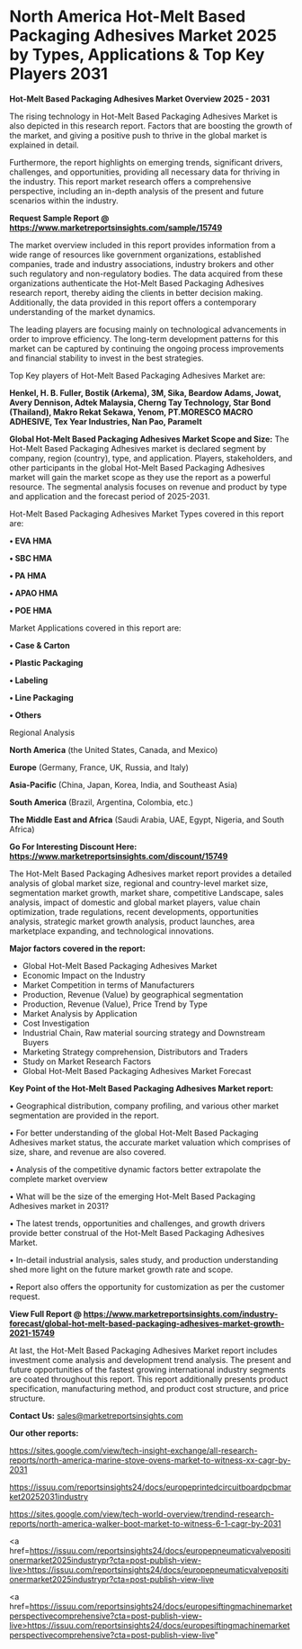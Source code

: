  # North America Hot-Melt Based Packaging Adhesives Market 2025 by Types, Applications & Top Key Players 2031

<Strong> Hot-Melt Based Packaging Adhesives Market Overview 2025 - 2031</strong>

The rising technology in Hot-Melt Based Packaging Adhesives Market is also depicted in this research report. Factors that are boosting the growth of the market, and giving a positive push to thrive in the global market is explained in detail.

Furthermore, the report highlights on emerging trends, significant drivers, challenges, and opportunities, providing all necessary data for thriving in the industry. This report market research offers a comprehensive perspective, including an in-depth analysis of the present and future scenarios within the industry.

<strong>Request Sample Report @ <a href=https://www.marketreportsinsights.com/sample/15749>https://www.marketreportsinsights.com/sample/15749</a></strong>

The market overview included in this report provides information from a wide range of resources like government organizations, established companies, trade and industry associations, industry brokers and other such regulatory and non-regulatory bodies. The data acquired from these organizations authenticate the Hot-Melt Based Packaging Adhesives research report, thereby aiding the clients in better decision making. Additionally, the data provided in this report offers a contemporary understanding of the market dynamics.

The leading players are focusing mainly on technological advancements in order to improve efficiency. The long-term development patterns for this market can be captured by continuing the ongoing process improvements and financial stability to invest in the best strategies.

Top Key players of Hot-Melt Based Packaging Adhesives Market are:

<strong>Henkel, H. B. Fuller, Bostik (Arkema), 3M, Sika, Beardow Adams, Jowat, Avery Dennison, Adtek Malaysia, Cherng Tay Technology, Star Bond (Thailand), Makro Rekat Sekawa, Yenom, PT.MORESCO MACRO ADHESIVE, Tex Year Industries, Nan Pao, Paramelt</strong>

<strong><b>Global Hot-Melt Based Packaging Adhesives Market Scope and Size:</b></strong>
The Hot-Melt Based Packaging Adhesives market is declared segment by company, region (country), type, and application. Players, stakeholders, and other participants in the global Hot-Melt Based Packaging Adhesives market will gain the market scope as they use the report as a powerful resource. The segmental analysis focuses on revenue and product by type and application and the forecast period of 2025-2031.

Hot-Melt Based Packaging Adhesives Market Types covered in this report are:

<strong>• EVA HMA

• SBC HMA

• PA HMA

• APAO HMA

• POE HMA</strong>

Market Applications covered in this report are:

<strong>• Case & Carton

• Plastic Packaging

• Labeling

• Line Packaging

• Others</strong> 

Regional Analysis

<strong>North America</strong> (the United States, Canada, and Mexico)

<strong>Europe</strong> (Germany, France, UK, Russia, and Italy)

<strong>Asia-Pacific</strong> (China, Japan, Korea, India, and Southeast Asia)

<strong>South America</strong> (Brazil, Argentina, Colombia, etc.)

<strong>The Middle East and Africa</strong> (Saudi Arabia, UAE, Egypt, Nigeria, and South Africa)

<strong>Go For Interesting Discount Here: <a href=https://www.marketreportsinsights.com/discount/15749>https://www.marketreportsinsights.com/discount/15749</a></strong>

The Hot-Melt Based Packaging Adhesives market report provides a detailed analysis of global market size, regional and country-level market size, segmentation market growth, market share, competitive Landscape, sales analysis, impact of domestic and global market players, value chain optimization, trade regulations, recent developments, opportunities analysis, strategic market growth analysis, product launches, area marketplace expanding, and technological innovations.

<strong><b>Major factors covered in the report:</b></strong>
<ul>
  <li>Global Hot-Melt Based Packaging Adhesives Market </li>
  <li>Economic Impact on the Industry</li>
  <li>Market Competition in terms of Manufacturers</li>
  <li>Production, Revenue (Value) by geographical segmentation</li>
  <li>Production, Revenue (Value), Price Trend by Type</li>
  <li>Market Analysis by Application</li>
  <li>Cost Investigation</li>
  <li>Industrial Chain, Raw material sourcing strategy and Downstream Buyers</li>
  <li>Marketing Strategy comprehension, Distributors and Traders</li>
  <li>Study on Market Research Factors</li>
  <li>Global Hot-Melt Based Packaging Adhesives Market Forecast</li>
</ul>

<strong><b>Key Point of the Hot-Melt Based Packaging Adhesives Market report:</b></strong>

• Geographical distribution, company profiling, and various other market segmentation are provided in the report.

• For better understanding of the global Hot-Melt Based Packaging Adhesives market status, the accurate market valuation which comprises of size, share, and revenue are also covered.

• Analysis of the competitive dynamic factors better extrapolate the complete market overview

• What will be the size of the emerging Hot-Melt Based Packaging Adhesives market in 2031?

• The latest trends, opportunities and challenges, and growth drivers provide better construal of the Hot-Melt Based Packaging Adhesives Market.

• In-detail industrial analysis, sales study, and production understanding shed more light on the future market growth rate and scope.

• Report also offers the opportunity for customization as per the customer request.

<strong><b>View Full Report @ <a href=https://www.marketreportsinsights.com/industry-forecast/global-hot-melt-based-packaging-adhesives-market-growth-2021-15749>https://www.marketreportsinsights.com/industry-forecast/global-hot-melt-based-packaging-adhesives-market-growth-2021-15749</a></b></strong>


At last, the Hot-Melt Based Packaging Adhesives Market report includes investment come analysis and development trend analysis. The present and future opportunities of the fastest growing international industry segments are coated throughout this report. This report additionally presents product specification, manufacturing method, and product cost structure, and price structure.

<strong>Contact Us:</strong>
sales@marketreportsinsights.com

<strong>Our other reports:</strong>

<a href=https://sites.google.com/view/tech-insight-exchange/all-research-reports/north-america-marine-stove-ovens-market-to-witness-xx-cagr-by-2031>https://sites.google.com/view/tech-insight-exchange/all-research-reports/north-america-marine-stove-ovens-market-to-witness-xx-cagr-by-2031</a>

<a href=https://issuu.com/reportsinsights24/docs/europeprintedcircuitboardpcbmarket20252031industry>https://issuu.com/reportsinsights24/docs/europeprintedcircuitboardpcbmarket20252031industry</a>

<a href=https://sites.google.com/view/tech-world-overview/trendind-research-reports/north-america-walker-boot-market-to-witness-6-1-cagr-by-2031>https://sites.google.com/view/tech-world-overview/trendind-research-reports/north-america-walker-boot-market-to-witness-6-1-cagr-by-2031</a>

<a href=https://issuu.com/reportsinsights24/docs/europepneumaticvalvepositionermarket2025industrypr?cta=post-publish-view-live>https://issuu.com/reportsinsights24/docs/europepneumaticvalvepositionermarket2025industrypr?cta=post-publish-view-live</a>

<a href=https://issuu.com/reportsinsights24/docs/europesiftingmachinemarketperspectivecomprehensive?cta=post-publish-view-live>https://issuu.com/reportsinsights24/docs/europesiftingmachinemarketperspectivecomprehensive?cta=post-publish-view-live</a>"
